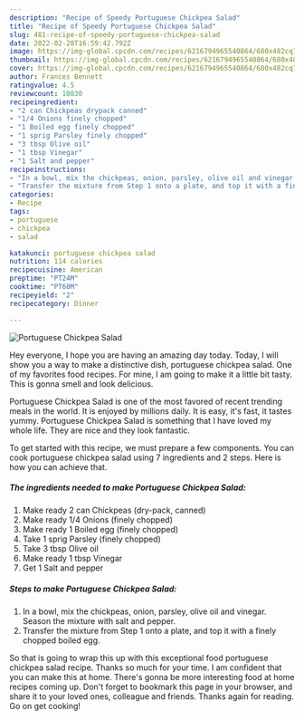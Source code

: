 ```yaml
---
description: "Recipe of Speedy Portuguese Chickpea Salad"
title: "Recipe of Speedy Portuguese Chickpea Salad"
slug: 481-recipe-of-speedy-portuguese-chickpea-salad
date: 2022-02-28T16:59:42.792Z
image: https://img-global.cpcdn.com/recipes/6216794965540864/680x482cq70/portuguese-chickpea-salad-recipe-main-photo.jpg
thumbnail: https://img-global.cpcdn.com/recipes/6216794965540864/680x482cq70/portuguese-chickpea-salad-recipe-main-photo.jpg
cover: https://img-global.cpcdn.com/recipes/6216794965540864/680x482cq70/portuguese-chickpea-salad-recipe-main-photo.jpg
author: Frances Bennett
ratingvalue: 4.5
reviewcount: 10830
recipeingredient:
- "2 can Chickpeas drypack canned"
- "1/4 Onions finely chopped"
- "1 Boiled egg finely chopped"
- "1 sprig Parsley finely chopped"
- "3 tbsp Olive oil"
- "1 tbsp Vinegar"
- "1 Salt and pepper"
recipeinstructions:
- "In a bowl, mix the chickpeas, onion, parsley, olive oil and vinegar. Season the mixture with salt and pepper."
- "Transfer the mixture from Step 1 onto a plate, and top it with a finely chopped boiled egg."
categories:
- Recipe
tags:
- portuguese
- chickpea
- salad

katakunci: portuguese chickpea salad 
nutrition: 114 calories
recipecuisine: American
preptime: "PT24M"
cooktime: "PT60M"
recipeyield: "2"
recipecategory: Dinner

---
```



![Portuguese Chickpea Salad](https://img-global.cpcdn.com/recipes/6216794965540864/680x482cq70/portuguese-chickpea-salad-recipe-main-photo.jpg)

Hey everyone, I hope you are having an amazing day today. Today, I will show you a way to make a distinctive dish, portuguese chickpea salad. One of my favorites food recipes. For mine, I am going to make it a little bit tasty. This is gonna smell and look delicious.

Portuguese Chickpea Salad is one of the most favored of recent trending meals in the world. It is enjoyed by millions daily. It is easy, it's fast, it tastes yummy. Portuguese Chickpea Salad is something that I have loved my whole life. They are nice and they look fantastic.




To get started with this recipe, we must prepare a few components. You can cook portuguese chickpea salad using 7 ingredients and 2 steps. Here is how you can achieve that.

<!--inarticleads1-->

##### The ingredients needed to make Portuguese Chickpea Salad:

1. Make ready 2 can Chickpeas (dry-pack, canned)
1. Make ready 1/4 Onions (finely chopped)
1. Make ready 1 Boiled egg (finely chopped)
1. Take 1 sprig Parsley (finely chopped)
1. Take 3 tbsp Olive oil
1. Make ready 1 tbsp Vinegar
1. Get 1 Salt and pepper




<!--inarticleads2-->

##### Steps to make Portuguese Chickpea Salad:

1. In a bowl, mix the chickpeas, onion, parsley, olive oil and vinegar. Season the mixture with salt and pepper.
1. Transfer the mixture from Step 1 onto a plate, and top it with a finely chopped boiled egg.




So that is going to wrap this up with this exceptional food portuguese chickpea salad recipe. Thanks so much for your time. I am confident that you can make this at home. There's gonna be more interesting food at home recipes coming up. Don't forget to bookmark this page in your browser, and share it to your loved ones, colleague and friends. Thanks again for reading. Go on get cooking!
